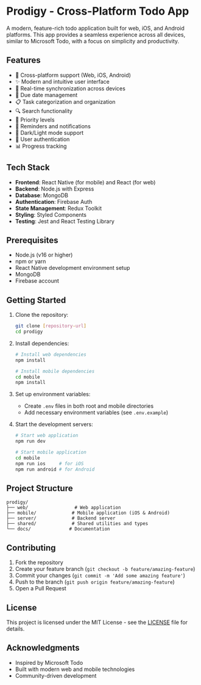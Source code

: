 # Prodigy - Cross-Platform Todo App

A modern, feature-rich todo application built for web, iOS, and Android platforms. This app provides a seamless experience across all devices, similar to Microsoft Todo, with a focus on simplicity and productivity.

## Features

- 📱 Cross-platform support (Web, iOS, Android)
- ✨ Modern and intuitive user interface
- 🔄 Real-time synchronization across devices
- 📅 Due date management
- 📋 Task categorization and organization
- 🔍 Search functionality
- 🎯 Priority levels
- 🔔 Reminders and notifications
- 🌙 Dark/Light mode support
- 🔐 User authentication
- 📊 Progress tracking

## Tech Stack

- **Frontend**: React Native (for mobile) and React (for web)
- **Backend**: Node.js with Express
- **Database**: MongoDB
- **Authentication**: Firebase Auth
- **State Management**: Redux Toolkit
- **Styling**: Styled Components
- **Testing**: Jest and React Testing Library

## Prerequisites

- Node.js (v16 or higher)
- npm or yarn
- React Native development environment setup
- MongoDB
- Firebase account

## Getting Started

1. Clone the repository:
   ```bash
   git clone [repository-url]
   cd prodigy
   ```

2. Install dependencies:
   ```bash
   # Install web dependencies
   npm install

   # Install mobile dependencies
   cd mobile
   npm install
   ```

3. Set up environment variables:
   - Create `.env` files in both root and mobile directories
   - Add necessary environment variables (see `.env.example`)

4. Start the development servers:
   ```bash
   # Start web application
   npm run dev

   # Start mobile application
   cd mobile
   npm run ios     # for iOS
   npm run android # for Android
   ```

## Project Structure

```
prodigy/
├── web/                 # Web application
├── mobile/             # Mobile application (iOS & Android)
├── server/             # Backend server
├── shared/             # Shared utilities and types
└── docs/              # Documentation
```

## Contributing

1. Fork the repository
2. Create your feature branch (`git checkout -b feature/amazing-feature`)
3. Commit your changes (`git commit -m 'Add some amazing feature'`)
4. Push to the branch (`git push origin feature/amazing-feature`)
5. Open a Pull Request

## License

This project is licensed under the MIT License - see the [LICENSE](LICENSE) file for details.

## Acknowledgments

- Inspired by Microsoft Todo
- Built with modern web and mobile technologies
- Community-driven development